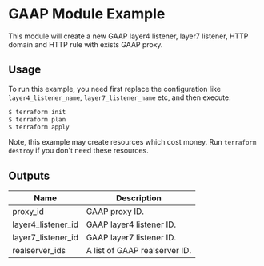 # GAAP Module Example

This module will create a new GAAP layer4 listener, layer7 listener, HTTP domain and HTTP rule with exists GAAP proxy.

## Usage

To run this example, you need first replace the configuration like `layer4_listener_name`, `layer7_listener_name` etc, and then execute:

```bash
$ terraform init
$ terraform plan
$ terraform apply
```

Note, this example may create resources which cost money. Run `terraform destroy` if you don't need these resources.

## Outputs

| Name | Description |
|------|-------------|
| proxy_id | GAAP proxy ID. |
| layer4_listener_id | GAAP layer4 listener ID. |
| layer7_listener_id | GAAP layer7 listener ID. |
| realserver_ids | A list of GAAP realserver ID. |
